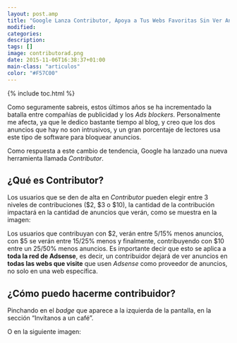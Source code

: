 ```yaml
---
layout: post.amp
title: "Google Lanza Contributor, Apoya a Tus Webs Favoritas Sin Ver Anuncios"
modified:
categories:
description:
tags: []
image: contributorad.png
date: 2015-11-06T16:38:37+01:00
main-class: "articulos"
color: "#F57C00"
---
```


{% include toc.html %}

Como seguramente sabreis, estos últimos años se ha incrementado la batalla entre compañías de publicidad y los _Ads blockers_. Personalmente me afecta, ya que le dedico bastante tiempo al blog, y creo que los dos anuncios que hay no son intrusivos, y un gran porcentaje de lectores usa este tipo de software para bloquear anuncios.

Como respuesta a este cambio de tendencia, Google ha lanzado una nueva herramienta llamada _Contributor_.

## ¿Qué es Contributor?

Los usuarios que se den de alta en _Contributor_ pueden elegir entre 3 niveles de contribuciones ($2, $3 o $10), la cantidad de la contribución impactará en la cantidad de anuncios que verán, como se muestra en la imagen:

<figure>
<a onclick="ga('send', 'event', 'gContributorImage', 'main');" href="https://www.google.com/contributor/welcome/?utm_source=publisher&utm_medium=banner&utm_campaign=ca-pub-9043332344373532"><amp-img on="tap:lightbox1" role="button" tabindex="0" layout="responsive" src="/assets/img/contributions.png" title="{{ page.title }}" alt="{{ page.title }}" width="406px" height="361px" /></a>
</figure>

Los usuarios que contribuyan con $2, verán entre 5/15% menos anuncios, con $5 se verán entre 15/25% menos y finalmente, contribuyendo con $10 entre un 25/50% menos anuncios. Es importante decir que esto se aplica a __toda la red de Adsense__, es decir, un contribuidor dejará de ver anuncios en __todas las webs que visite__ que usen _Adsense_ como proveedor de anuncios, no solo en una web específica.

## ¿Cómo puedo hacerme contribuidor?

Pinchando en el _badge_ que aparece a la izquierda de la pantalla, en la sección “Invítanos a un café”.

O en la siguiente imagen:

<figure>
<a onclick="ga('send', 'event', 'gContributorImage2', 'main');" href="https://www.google.com/contributor/welcome/?utm_source=publisher&utm_medium=banner&utm_campaign=ca-pub-9043332344373532"><amp-img on="tap:lightbox1" role="button" tabindex="0" layout="responsive" src="/assets/img/contributorad.png" title="{{ page.title }}" alt="{{ page.title }}" width="300px" height="250px" /></a>
</figure>
<!--ad-->
